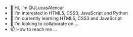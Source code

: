 - 👋 Hi, I’m @JLucasAlencar
- 👀 I’m interested in HTML5, CSS3, JavaScript and Python
- 🌱 I’m currently learning HTML5, CSS3 and JavaScript
- 💞️ I’m looking to collaborate on ...
- 📫 How to reach me ...

<!---
JLucasAlencar/JLucasAlencar is a ✨ special ✨ repository because its `README.md` (this file) appears on your GitHub profile.
You can click the Preview link to take a look at your changes.
--->
